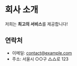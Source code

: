 # 회사 소개

저희는 **최고의 서비스**를 제공합니다!

## 연락처
- 이메일: [contact@example.com](mailto:contact@example.com)
- 주소: 서울시 ○○구 △△로 123